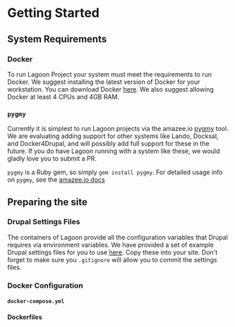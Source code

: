 # Getting Started

## System Requirements

### Docker
 To run Lagoon Project your system must meet the requirements to run Docker. We suggest installing the latest version of Docker for your workstation. You can download Docker [here](https://www.docker.com/get-docker). We also suggest allowing Docker at least 4 CPUs and 4GB RAM.

### `pygmy`
Currently it is simplest to run Lagoon projects via the amazee.io [pygmy](https://github.com/amazeeio/pygmy) tool. We are evaluating adding support for other systems like Lando, Docksal, and Docker4Drupal, and will possibly add full support for these in the future. If you do have Lagoon running with a system like these, we would gladly love you to submit a PR.

`pygmy` is a Ruby gem, so simply `gem install pygmy`. For detailed usage info on `pygmy`, see the [amazee.io docs](https://docs.amazee.io/local_docker_development/pygmy.html)

## Preparing the site

### Drupal Settings Files
The containers of Lagoon provide all the configuration variables that Drupal requires via environment variables. We have provided a set of example Drupal settings files for you to use [here](https://github.com/amazeeio/drupal-setting-files/tree/lagoon). Copy these into your site. Don't forget to make sure you `.gitignore` will allow you to commit the settings files.

### Docker Configuration

#### `docker-compose.yml`

#### Dockerfiles
